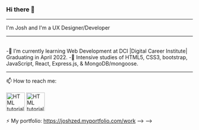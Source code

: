 ### Hi there 👋

---------------------------------------

I'm Josh and I'm a UX Designer/Developer 

---------------------------------------

<br>
-🔭 I’m currently learning Web Development at DCI |Digital Career Institute| Graduating in April 2022.
-🌱 Intensive studies of HTML5, CSS3, bootstrap, JavaScript, React, Express.js, & MongoDB/mongoose.
<br>

---------------------------------------

📫 How to reach me:
<br>  
<a href='https://www.linkedin.com/in/joshzed/ '><img src="https://www.google.com/url?sa=i&url=http%3A%2F%2Ft0.gstatic.com%2Fimages%3Fq%3Dtbn%3AANd9GcRMCA3j2A8hfLl9p5UAU5nd9lvqLlNZvqoU4xOsZ192uH4IYS6X&psig=AOvVaw1LHV5CnKiN1BwtjpMUw5m1&ust=1643470032109000&source=images&cd=vfe&ved=0CAsQjRxqFwoTCLi_tI3h1PUCFQAAAAAdAAAAABAD" alt="HTML tutorial" style="width:50px;height:50px;"></a>   <a href='mailto: jshzed@gmail.com' target_blank><img src="https://upload.wikimedia.org/wikipedia/commons/thumb/0/0b/Logo_Gmail_%282015-2020%29.svg/2560px-Logo_Gmail_%282015-2020%29.svg.png" alt="HTML tutorial" style="width:50px;height:50px;"></a>                              

⚡ My portfolio: https://joshzed.myportfolio.com/work
-->
-->

